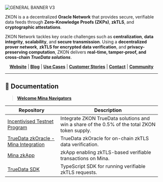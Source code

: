 ![GENERAL BANNER V3](https://github.com/user-attachments/assets/aa824f25-1553-4be9-a164-12f0f70ad394)

ZKON is a a decentralized **Oracle Network** that provides secure, verifiable data feeds through **Zero-Knowledge Proofs (ZKPs)**, **zkTLS**, and **cryptographic attestations**.

ZKON Network tackles key oracle challenges such as **centralization**, **data integrity**, **scalability**, and **secure transmission**. Using a **decentralized prover network**, **zkTLS for encrypted data verification**, and **privacy-preserving computation**, ZKON delivers **real-time, tamper-proof, and cross-chain _TrueData solutions_**.

<p align="center">
  <a href="https://zkon.xyz"><strong>Website</strong></a> | <a href="https://www.zkon.xyz/blog"><strong>Blog</strong></a> | <a href="https://www.zkon.xyz/use-cases"><strong>Use Cases</strong></a> | <a href="https://www.zkon.xyz/customer-stories"><strong>Customer Stories</strong></a> | <a href="https://www.zkon.xyz/contact"><strong>Contact</strong></a> | <a href="https://discord.gg/AnmcW4HY2M"><strong>Community</strong></a>
</p>

---

## 📄 Documentation

> **[Welcome Mina Navigators](https://www.zkon.xyz/zkon-zktls-mina-navigators-program)**

<div align="center">

| Repository                               | Description                                       |
|------------------------------------------|---------------------------------------------------|
| [Incentivised Testnet Program](https://github.com/ZKON-Network/Incentivised-Testnet-Program)    | Integrate ZKON TrueData solutions and win a share of the 0.5% of the total ZKON token supply. |
| [TrueData zkOracle - Mina Integration](https://github.com/ZKON-Network/zkTLS-Mina-Oracle)                  | TrueData zkOracle for on-chain zkTLS data verification. |
| [Mina zkApp](https://github.com/ZKON-Network/zkTLS-Mina-zkApp)             | zkApp enabling zkTLS-based verifiable transactions on Mina.   |
| [TrueData SDK](https://github.com/ZKON-Network/zkTLS-Offchain-SDK)           | TypeScript SDK for running verifiable zkTLS requests. |

</div>
